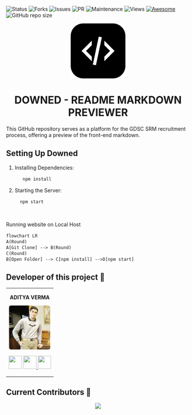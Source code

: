 
![Status](https://img.shields.io/website-up-down-green-red/https/downedmarkdown.vercel.app/.svg)
![Forks](https://img.shields.io/github/forks/ADITYAVOFFICIAL/GDSC_Front.svg)
![Issues](https://img.shields.io/github/issues/ADITYAVOFFICIAL/GDSC_Front.svg)
![PR](https://img.shields.io/github/issues-pr/ADITYAVOFFICIAL/GDSC_Front.svg)
![Maintenance](https://img.shields.io/badge/Maintained%3F-yes-green.svg)
![Views](https://views.whatilearened.today/views/github/ADITYAVOFFICIAL/GDSC_Front.svg)
[![Awesome](https://awesome.re/badge.svg)](https://awesome.re)
![GitHub repo size](https://img.shields.io/github/repo-size/ADITYAVOFFICIAL/GDSC_Front)

<p align="center">
  <a href="downedmarkdown.vercel.app">
    <img alt = "Logo" height="150" width="150" src = "https://raw.githubusercontent.com/ADITYAVOFFICIAL/GDSC_Front/main/public/favicon.png">
  </a>

</p>
<h1 align="center" >DOWNED - README MARKDOWN PREVIEWER </h1>

  
</p>

This GitHub repository serves as a platform for the GDSC SRM recruitment process, offering a preview of the front-end markdown.
<br>

## Setting Up Downed

1. Installing Dependencies:
    ```bash
       npm install

2. Starting the Server:
    ```bash
      npm start
<br>

<p>Running website on Local Host</p>

```mermaid
flowchart LR
A(Round)
A[Git Clone] --> B(Round)
C(Round)
B[Open Folder] --> C[npm install] -->D[npm start]
```

<div><h2><strong>Developer of this project 🔻</strong></h2></div>

<table align="center">
<tr align="center">
<td>

**ADITYA VERMA**

<p align="center">
<img src = "https://raw.githubusercontent.com/ADITYAVOFFICIAL/ADITYAVOFFICIAL/main/pics/adityav.png"  height="120" alt="Aditya Verma">
</p>
<p align="center">
<a href = "https://github.com/ADITYAVOFFICIAL"><img src = "https://img.icons8.com/3d-fluency/94/github.png" width="36" height = "36"/></a>
<a href = "https://www.linkedin.com/in/aditya-verma-real/">
<img src = "https://img.icons8.com/color/48/linkedin.png" width="36" height="36"/>
</a>
<a href = "https://medium.com/@adityaver">
<img src = "https://img.icons8.com/stickers/100/medium-logo.png" width="36" height="36"/>
</a>
</p>
</td>
</table>

 ## Current Contributors 🔻
<div align="center">
  <a href="https://github.com/ADITYAVOFFICIAL/GDSC_Front/graphs/contributors">
  <img src="https://contrib.rocks/image?repo=ADITYAVOFFICIAL/GDSC_Front" />
</a>
</div>
